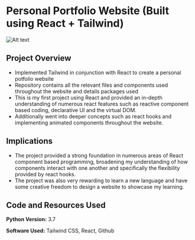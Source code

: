 # Personal Portfolio Website (Built using React + Tailwind)
![Alt text](/relative/path/to/web.png?raw=true "photo of website")
## Project Overview
* Implemented Tailwind in conjunction with React to create a personal potfolio website
* Repository contains all the relevant files and components used throughout the website and details packages used
* This is my first project using React and provided an in-depth understanding of numerous react features such as reactive component based coding, declarative UI and the virtual DOM. 
* Additionally went into deeper concepts such as react hooks and implementing animated components throughout the website.

## Implications
* The project provided a strong foundation in numerous areas of React component based programming, broadening my understanding of how components interact with one another and specifically the flexibility provided by react hooks.
* The project was also very rewarding to learn a new language and have some creative freedom to design a website to showcase my learning.

## Code and Resources Used
**Python Version:** 3.7

**Software Used:** Tailwind CSS, React, Github

